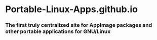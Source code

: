 # Portable-Linux-Apps.github.io
### The first truly centralized site for AppImage packages and other portable applications for GNU/Linux
